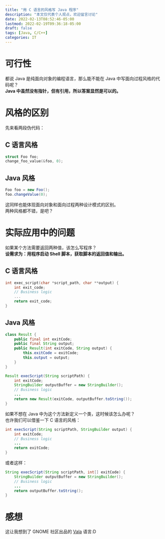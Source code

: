 ```yaml
---
title: "用 C 语言的风格写 Java 程序"
description: "本文仅代表个人观点，欢迎留言讨论"
date: 2022-02-13T08:52:46-05:00
lastmod: 2022-02-19T09:36:18-05:00
draft: false
tags: [Java, C/C++]
categories: IT
---
```


# 可行性
都说 Java 是纯面向对象的编程语言，那么能不能在 Java 中写面向过程风格的代码呢？  
**Java 中虽然没有指针，但有引用，所以答案显然是可以的。**
# 风格的区别
先来看两段伪代码：    
## C 语言风格
```c
struct Foo foo;
change_foo_value(&foo, 0);
```
## Java 风格
```java
Foo foo = new Foo();
foo.changeValue(0);
```
这同样也能体现面向对象和面向过程两种设计模式的区别。  
两种风格都不错，是吧？
# 实际应用中的问题
如果某个方法需要返回两种值，该怎么写程序？  
**设需求为：用程序启动 Shell 脚本，获取脚本的返回值和输出。**
## C 语言风格
```c
int exec_script(char *script_path, char **output) {
	int exit_code;
	// Business logic
	...
	return exit_code;
}
```
## Java 风格
```java
class Result {
	public final int exitCode;
	public final String output;
	public Result(int exitCode, String output) {
		this.exitCode = exitCode;
		this.output = output;
	}
}

Result execScript(String scriptPath) {
	int exitCode;
	StringBuilder outputBuffer = new StringBuilder();
	// Business logic
	...
	return new Result(exitCode, outputBuffer.toString());
}
```
如果不想在 Java 中为这个方法新定义一个类，这时候该怎么办呢？  
也许我们可以借鉴一下 C 语言的风格：
```java
int execScript(String scriptPath, StringBuilder output) {
	int exitCode;
	// Business logic
	...
	return exitCode;
}
```
或者这样：
```java
String execScript(String scriptPath, int[] exitCode) {
	StringBuilder outputBuffer = new StringBuilder();
	// Business logic
	...
	return outputBuffer.toString();
}
```

# 感想
这让我想到了 GNOME 社区出品的 [Vala](https://wiki.gnome.org/Projects/Vala) 语言:D